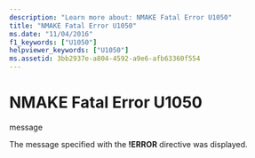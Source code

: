 ```yaml
---
description: "Learn more about: NMAKE Fatal Error U1050"
title: "NMAKE Fatal Error U1050"
ms.date: "11/04/2016"
f1_keywords: ["U1050"]
helpviewer_keywords: ["U1050"]
ms.assetid: 3bb2937e-a804-4592-a9e6-afb63360f554
---
```

# NMAKE Fatal Error U1050

message

The message specified with the **!ERROR** directive was displayed.
